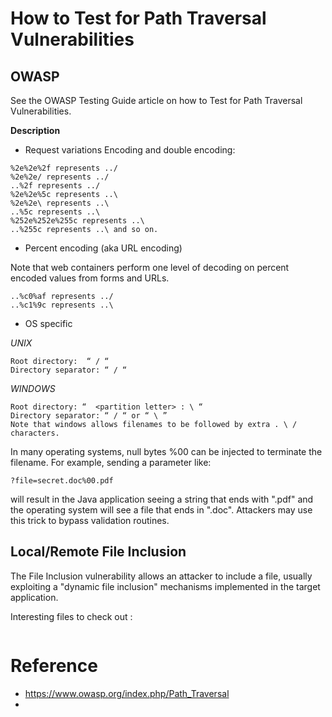 # How to Test for Path Traversal Vulnerabilities

## OWASP
See the OWASP Testing Guide article on how to Test for Path Traversal Vulnerabilities.

**Description**

* Request variations
Encoding and double encoding:

```
%2e%2e%2f represents ../
%2e%2e/ represents ../
..%2f represents ../ 
%2e%2e%5c represents ..\
%2e%2e\ represents ..\ 
..%5c represents ..\ 
%252e%252e%255c represents ..\ 
..%255c represents ..\ and so on. 
```
* Percent encoding (aka URL encoding)

Note that web containers perform one level of decoding on percent encoded values from forms and URLs.
```
..%c0%af represents ../ 
..%c1%9c represents ..\ 
```

* OS specific

_UNIX_
```
Root directory:  “ / “ 
Directory separator: “ / “
```
_WINDOWS_
```
Root directory: “  <partition letter> : \ “
Directory separator: “ / “ or “ \ ” 
Note that windows allows filenames to be followed by extra . \ / characters.
```
In many operating systems, null bytes %00 can be injected to terminate the filename. For example, sending a parameter like:
```
?file=secret.doc%00.pdf
```

will result in the Java application seeing a string that ends with ".pdf" and the operating system will see a file that ends in ".doc". Attackers may use this trick to bypass validation routines.

## Local/Remote File Inclusion

The File Inclusion vulnerability allows an attacker to include a file, usually exploiting a "dynamic file inclusion" mechanisms implemented in the target application.

Interesting files to check out :

```

```

# Reference

* https://www.owasp.org/index.php/Path_Traversal
* 